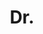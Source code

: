 ---
name: Judith Ludwig
title: Dr.
email: judith.ludwig@math.uni-heidelberg.de
website: 
github: 
linkedin: 
twitter: 
googlescholar: 
researchgate: 
orcid: 
image: prof.svg
description: >
  Research interests in derived categories, algebraic geometry, and p-divisible groups.
--- 